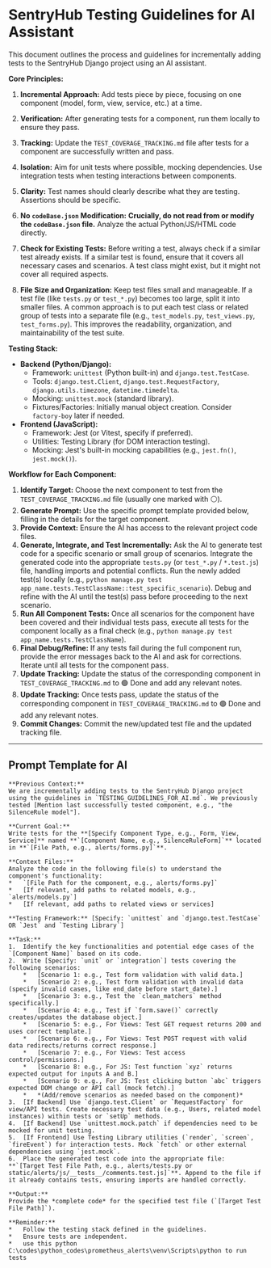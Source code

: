 # SentryHub Testing Guidelines for AI Assistant

This document outlines the process and guidelines for incrementally adding tests to the SentryHub Django project using an AI assistant.

**Core Principles:**

1.  **Incremental Approach:** Add tests piece by piece, focusing on one component (model, form, view, service, etc.) at a time.
2.  **Verification:** After generating tests for a component, run them locally to ensure they pass.
3.  **Tracking:** Update the `TEST_COVERAGE_TRACKING.md` file after tests for a component are successfully written and pass.
4.  **Isolation:** Aim for unit tests where possible, mocking dependencies. Use integration tests when testing interactions between components.
5.  **Clarity:** Test names should clearly describe what they are testing. Assertions should be specific.
6.  **No `codeBase.json` Modification:** **Crucially, do not read from or modify the `codeBase.json` file.** Analyze the actual Python/JS/HTML code directly.

7.  **Check for Existing Tests:** Before writing a test, always check if a similar test already exists. If a similar test is found, ensure that it covers all necessary cases and scenarios. A test class might exist, but it might not cover all required aspects.
8.  **File Size and Organization:** Keep test files small and manageable. If a test file (like `tests.py` or `test_*.py`) becomes too large, split it into smaller files. A common approach is to put each test class or related group of tests into a separate file (e.g., `test_models.py`, `test_views.py`, `test_forms.py`). This improves the readability, organization, and maintainability of the test suite.

**Testing Stack:**

*   **Backend (Python/Django):**
    *   Framework: `unittest` (Python built-in) and `django.test.TestCase`.
    *   Tools: `django.test.Client`, `django.test.RequestFactory`, `django.utils.timezone`, `datetime.timedelta`.
    *   Mocking: `unittest.mock` (standard library).
    *   Fixtures/Factories: Initially manual object creation. Consider `factory-boy` later if needed.
*   **Frontend (JavaScript):**
    *   Framework: Jest (or Vitest, specify if preferred).
    *   Utilities: Testing Library (for DOM interaction testing).
    *   Mocking: Jest's built-in mocking capabilities (e.g., `jest.fn()`, `jest.mock()`).

**Workflow for Each Component:**

1.  **Identify Target:** Choose the next component to test from the `TEST_COVERAGE_TRACKING.md` file (usually one marked with ⚪️).
2.  **Generate Prompt:** Use the specific prompt template provided below, filling in the details for the target component.
3.  **Provide Context:** Ensure the AI has access to the relevant project code files.
4.  **Generate, Integrate, and Test Incrementally:** Ask the AI to generate test code for a specific scenario or small group of scenarios. Integrate the generated code into the appropriate `tests.py` (or `test_*.py` / `*.test.js`) file, handling imports and potential conflicts. Run the newly added test(s) locally (e.g., `python manage.py test app_name.tests.TestClassName::test_specific_scenario`). Debug and refine with the AI until the test(s) pass before proceeding to the next scenario.
5.  **Run All Component Tests:** Once all scenarios for the component have been covered and their individual tests pass, execute all tests for the component locally as a final check (e.g., `python manage.py test app_name.tests.TestClassName`).
6.  **Final Debug/Refine:** If any tests fail during the full component run, provide the error messages back to the AI and ask for corrections. Iterate until all tests for the component pass.
7.  **Update Tracking:** Update the status of the corresponding component in `TEST_COVERAGE_TRACKING.md` to 🟢 Done and add any relevant notes.
8.  **Update Tracking:** Once tests pass, update the status of the corresponding component in `TEST_COVERAGE_TRACKING.md` to 🟢 Done and add any relevant notes.
9.  **Commit Changes:** Commit the new/updated test file and the updated tracking file.

---

## Prompt Template for AI

```text
**Previous Context:**
We are incrementally adding tests to the SentryHub Django project using the guidelines in `TESTING_GUIDELINES_FOR_AI.md`. We previously tested [Mention last successfully tested component, e.g., "the SilenceRule model"].

**Current Goal:**
Write tests for the **[Specify Component Type, e.g., Form, View, Service]** named **`[Component Name, e.g., SilenceRuleForm]`** located in **`[File Path, e.g., alerts/forms.py]`**.

**Context Files:**
Analyze the code in the following file(s) to understand the component's functionality:
*   `[File Path for the component, e.g., alerts/forms.py]`
*   [If relevant, add paths to related models, e.g., `alerts/models.py`]
*   [If relevant, add paths to related views or services]

**Testing Framework:** [Specify: `unittest` and `django.test.TestCase` OR `Jest` and `Testing Library`]

**Task:**
1.  Identify the key functionalities and potential edge cases of the `[Component Name]` based on its code.
2.  Write [Specify: `unit` or `integration`] tests covering the following scenarios:
    *   [Scenario 1: e.g., Test form validation with valid data.]
    *   [Scenario 2: e.g., Test form validation with invalid data (specify invalid cases, like end_date before start_date).]
    *   [Scenario 3: e.g., Test the `clean_matchers` method specifically.]
    *   [Scenario 4: e.g., Test if `form.save()` correctly creates/updates the database object.]
    *   [Scenario 5: e.g., For Views: Test GET request returns 200 and uses correct template.]
    *   [Scenario 6: e.g., For Views: Test POST request with valid data redirects/returns correct response.]
    *   [Scenario 7: e.g., For Views: Test access control/permissions.]
    *   [Scenario 8: e.g., For JS: Test function `xyz` returns expected output for inputs A and B.]
    *   [Scenario 9: e.g., For JS: Test clicking button `abc` triggers expected DOM change or API call (mock fetch).]
    *   *(Add/remove scenarios as needed based on the component)*
3.  [If Backend] Use `django.test.Client` or `RequestFactory` for view/API tests. Create necessary test data (e.g., Users, related model instances) within tests or `setUp` methods.
4.  [If Backend] Use `unittest.mock.patch` if dependencies need to be mocked for unit testing.
5.  [If Frontend] Use Testing Library utilities (`render`, `screen`, `fireEvent`) for interaction tests. Mock `fetch` or other external dependencies using `jest.mock`.
6.  Place the generated test code into the appropriate file: **`[Target Test File Path, e.g., alerts/tests.py or static/alerts/js/__tests__/comments.test.js]`**. Append to the file if it already contains tests, ensuring imports are handled correctly.

**Output:**
Provide the *complete code* for the specified test file (`[Target Test File Path]`).

**Reminder:**
*   Follow the testing stack defined in the guidelines.
*   Ensure tests are independent.
*   use this python C:\codes\python_codes\prometheus_alerts\venv\Scripts\python to run tests